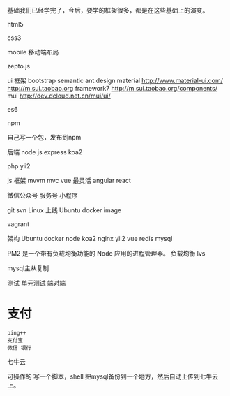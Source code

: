 基础我们已经学完了，今后，要学的框架很多，都是在这些基础上的演变。

html5

css3

mobile 移动端布局

zepto.js

ui 框架
    bootstrap
    semantic
    ant.design
    material
    http://www.material-ui.com/
    http://m.sui.taobao.org
    framework7
    http://m.sui.taobao.org/components/
     mui
    http://dev.dcloud.net.cn/mui/ui/

es6

npm 

自己写一个包，发布到npm

后端
node js
    express
    koa2

php 
    yii2


js 框架 mvvm mvc
    vue 最灵活
    angular 
    react

微信公众号 服务号 小程序

git svn
Linux 
上线
Ubuntu 
docker 
image

vagrant 

架构
  Ubuntu  docker node koa2  nginx yii2  vue  redis  mysql 
  
  PM2 是一个带有负载均衡功能的 Node 应用的进程管理器。
  负载均衡 lvs

  mysql主从复制

  测试 单元测试 端对端

  # 支付
    ping++
    支付宝
    微信 银行

  七牛云

  可操作的
  写一个脚本，shell 把mysql备份到一个地方，然后自动上传到七牛云上。




